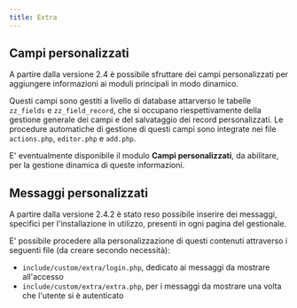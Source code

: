 ```yaml
---
title: Extra
---
```


## Campi personalizzati

A partire dalla versione 2.4 è possibile sfruttare dei campi personalizzati per aggiungere informazioni ai moduli principali in modo dinamico.

Questi campi sono gestiti a livello di database attarverso le tabelle `zz_fields` e `zz_field_record`, che si occupano riespettivamente della gestione generale dei campi e del salvataggio dei record personalizzati.
Le procedure automatiche di gestione di questi campi sono integrate nei file `actions.php`, `editor.php` e `add.php`.

E' eventualmente disponibile il modulo **Campi personalizzati**, da abilitare, per la gestione dinamica di queste informazioni.

## Messaggi personalizzati

A partire dalla versione 2.4.2 è stato reso possibile inserire dei messaggi, specifici per l'installazione in utilizzo, presenti in ogni pagina del gestionale.

E' possibile procedere alla personalizzazione di questi contenuti attraverso i seguenti file (da creare secondo necessità):
 - `include/custom/extra/login.php`, dedicato ai messaggi da mostrare all'accesso
 - `include/custom/extra/extra.php`, per i messaggi da mostrare una volta che l'utente si è autenticato
